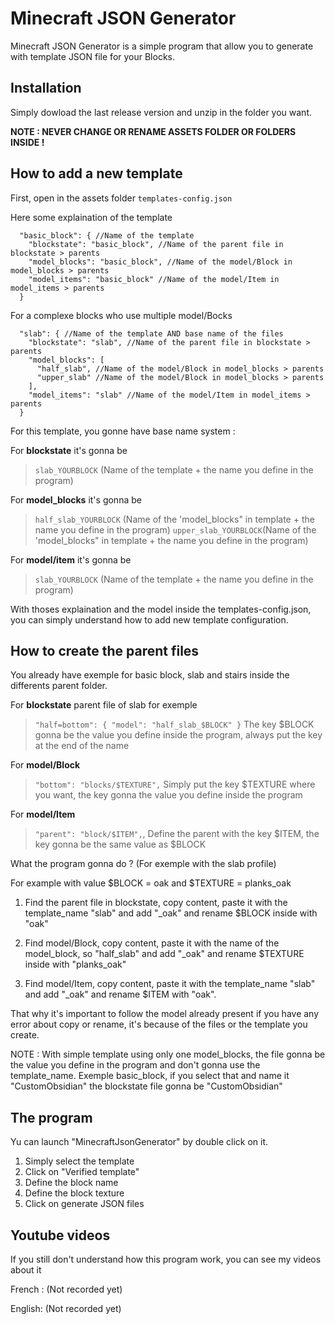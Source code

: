# Minecraft JSON Generator

Minecraft JSON Generator is a simple program that allow you to generate with template JSON file for your Blocks.


## Installation

Simply dowload the last release version and unzip in the folder you want.

**NOTE : NEVER CHANGE OR RENAME ASSETS FOLDER OR FOLDERS INSIDE !**


## How to add a new template

First, open in the assets folder `templates-config.json`

Here some explaination of the template

```
  "basic_block": { //Name of the template 
    "blockstate": "basic_block", //Name of the parent file in blockstate > parents
    "model_blocks": "basic_block", //Name of the model/Block in model_blocks > parents
    "model_items": "basic_block" //Name of the model/Item in model_items > parents
  }
```

For a complexe blocks who use multiple model/Bocks
```
  "slab": { //Name of the template AND base name of the files
    "blockstate": "slab", //Name of the parent file in blockstate > parents
    "model_blocks": [
      "half_slab", //Name of the model/Block in model_blocks > parents 
      "upper_slab" //Name of the model/Block in model_blocks > parents
    ],
    "model_items": "slab" //Name of the model/Item in model_items > parents
  }
```

For this template, you gonne have base name system :

For **blockstate** it's gonna be 
> `slab_YOURBLOCK` (Name of the template + the name you define in the program)

For **model_blocks** it's gonna be 
> `half_slab_YOURBLOCK` (Name of the 'model_blocks" in template + the name you define in the program)
> `upper_slab_YOURBLOCK`(Name of the 'model_blocks" in template + the name you define in the program)

For **model/item** it's gonna be
> `slab_YOURBLOCK` (Name of the template + the name you define in the program)

With thoses explaination and the model inside the templates-config.json, you can simply understand how to add new template configuration.

## How to create the parent files

You already have exemple for basic block, slab and stairs inside the differents parent folder.

For **blockstate** parent file of slab for exemple
> `"half=bottom": { "model": "half_slab_$BLOCK" }` The key $BLOCK gonna be the value you define inside the program, always put the key at the end of the name

For **model/Block**
> `"bottom": "blocks/$TEXTURE",` Simply put the key $TEXTURE where you want, the key gonna the value you define inside the program

For **model/Item**
> `"parent": "block/$ITEM",`, Define the parent with the key $ITEM, the key gonna be the same value as $BLOCK

What the program gonna do ? (For exemple with the slab profile)

For example with value $BLOCK = oak and $TEXTURE = planks_oak

1) Find the parent file in blockstate, copy content, paste it with the template_name "slab" and add "_oak"
and rename $BLOCK inside with "oak"

2) Find model/Block, copy content, paste it with the name of the model_block, so "half_slab" and add "_oak"
and rename $TEXTURE inside with "planks_oak"

3) Find model/Item, copy content, paste it with the template_name "slab" and add "_oak"
and rename $ITEM with "oak".



That why it's important to follow the model already present if you have any error about copy or rename, it's because of the files or the template you create.

NOTE : With simple template using only one model_blocks, the file gonna be the value you define in the program and don't gonna use the template_name.
Exemple basic_block, if you select that and name it "CustomObsidian" the blockstate file gonna be "CustomObsidian"


## The program

Yu can launch "MinecraftJsonGenerator" by double click on it.

1) Simply select the template
2) Click on "Verified template"
3) Define the block name
4) Define the block texture
5) Click on generate JSON files

## Youtube videos

If you still don't understand how this program work, you can see my videos about it

French : (Not recorded yet)

English: (Not recorded yet)
